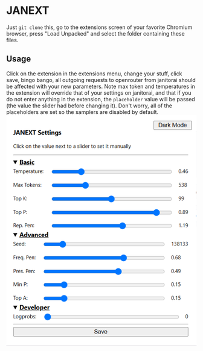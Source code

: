 # JANEXT

Just `git clone` this, go to the extensions screen of your favorite Chromium browser, press "Load Unpacked" 
and select the folder containing these files. 

## Usage

Click on the extension in the extensions menu, change your stuff, click save, bingo bango, all outgoing requests to openrouter from janitorai
should be affected with your new parameters. Note max token and temperatures in the extension will override that of your settings on janitorai, and
that if you do not enter anything in the extension, the `placeholder` value will be passed (the value the slider had before changing it). Don't worry,
all of the placeholders are set so the samplers are disabled by default. 

<img src="readme_img.png" alt="image of two google drive interfaces. one is using significantly less storage" style="display: block; margin-top: -1em;">